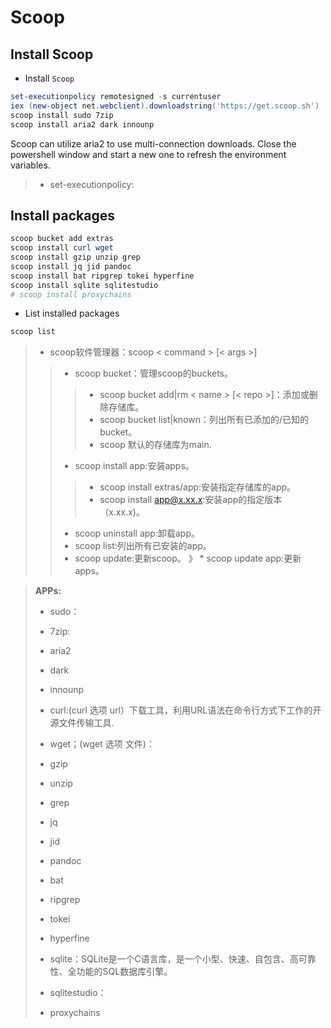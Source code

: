 # Scoop
## Install Scoop
* Install `Scoop`
```powershell
set-executionpolicy remotesigned -s currentuser
iex (new-object net.webclient).downloadstring('https://get.scoop.sh')
scoop install sudo 7zip
scoop install aria2 dark innounp
```
Scoop can utilize aria2 to use multi-connection downloads.
Close the powershell window and start a new one to refresh the environment variables.

> * set-executionpolicy:
> 












## Install packages
```powershell
scoop bucket add extras
scoop install curl wget
scoop install gzip unzip grep
scoop install jq jid pandoc
scoop install bat ripgrep tokei hyperfine
scoop install sqlite sqlitestudio
# scoop install proxychains
```
* List installed packages
```powershell
scoop list
```

> * scoop软件管理器：scoop < command > [< args >]
>> * scoop bucket：管理scoop的buckets。
>>> * scoop bucket add|rm < name > [< repo >]：添加或删除存储库。
>>> * scoop bucket list|known：列出所有已添加的/已知的bucket。
>>> * scoop 默认的存储库为main.
>> * scoop install app:安装apps。
>>> * scoop install extras/app:安装指定存储库的app。
>>> * scoop install app@x.xx.x:安装app的指定版本（x.xx.x)。
>> * scoop uninstall app:卸载app。
>> * scoop list:列出所有已安装的app。
>> * scoop update:更新scoop。
>>》 * scoop update app:更新apps。

> **APPs:**
> * sudo：
> * 7zip:
> * aria2
> * dark
> * innounp
> 
> * curl:(curl 选项 url）下载工具，利用URL语法在命令行方式下工作的开源文件传输工具.
> * wget；(wget 选项 文件)：
> * gzip
> * unzip
> * grep
> * jq
> * jid
> * pandoc
> * bat
> * ripgrep
> * tokei
> * hyperfine
> * sqlite：SQLite是一个C语言库，是一个小型、快速、自包含、高可靠性、全功能的SQL数据库引擎。
> * sqlitestudio：
> * proxychains


